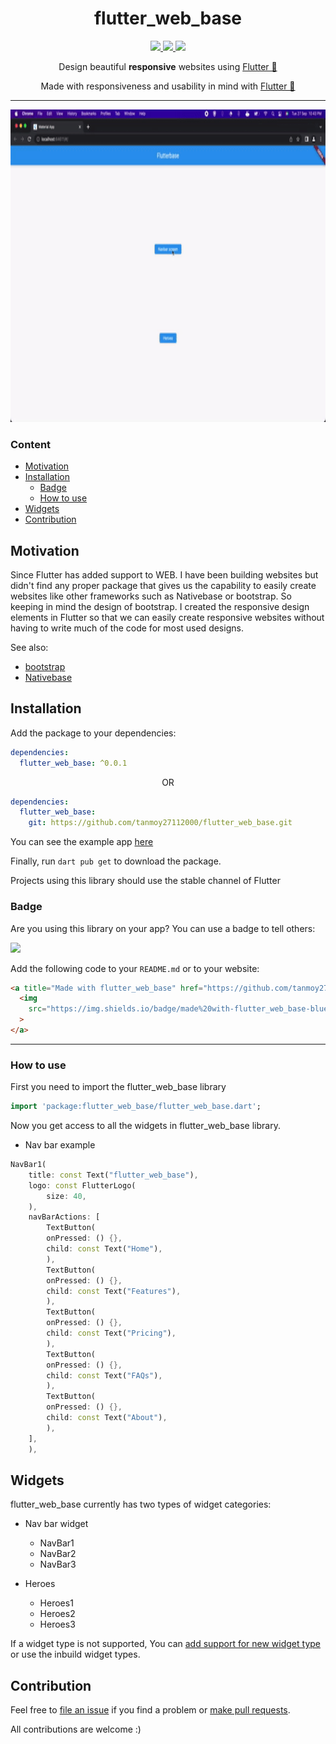 <div align="center">
  <h1>flutter_web_base</h1>
  <div>
    <a title="pub.dev" href="https://pub.dartlang.org/packages/fluent_ui" >
      <img src="https://img.shields.io/pub/v/fluent_ui.svg?style=flat-square&include_prereleases&color=dc143c" />
    </a>
    <a title="Made with Material Design" href="https://github.com/bdlukaa/fluent_ui">
      <img src="https://img.shields.io/badge/material-design-blue">
    </a>  <a title="Web optimized" href="https://bdlukaa.github.io/fluent_ui">
      <img src="https://img.shields.io/badge/web-optimised-important" />
    </a> </div>

  <p>
  Design beautiful <strong>responsive</strong> websites using <a href="https://flutter.dev">Flutter 💙</a>
  </p>

  <p>
  Made with responsiveness and usability in mind with <a href="https://flutter.dev">Flutter 💙</a>
  </p>
</div>

---



<div class="flexible" align="center">
  <img src="/example/assets/product_view.gif" height="500px" alt="flutter_web_base demo gif">  
</div>


### Content

- [Motivation](#motivation)
- [Installation](#installation)
  - [Badge](#badge)
  - [How to use](#how-to-use)
- [Widgets](#widgets)
- [Contribution](#contribution)

## Motivation

Since Flutter has added support to WEB. I have been building websites but didn't find any proper package that gives us the capability to easily create websites like other frameworks such as Nativebase or bootstrap.
So keeping in mind the design of bootstrap. I created the responsive design elements in Flutter so that we can easily create responsive websites without having to write much of the code for most used designs.


See also:

- [bootstrap](https://getbootstrap.com)
- [Nativebase](https://nativebase.io)


## Installation

Add the package to your dependencies:

```yaml
dependencies:
  flutter_web_base: ^0.0.1
```

<p align="center">OR</p>

```yaml
dependencies:
  flutter_web_base:
    git: https://github.com/tanmoy27112000/flutter_web_base.git
```

You can see the example app [here](https://github.com/tanmoy27112000/flutter_web_base.git)

Finally, run `dart pub get` to download the package.

Projects using this library should use the stable channel of Flutter

### Badge

Are you using this library on your app? You can use a badge to tell others:

<a title="Made with flutter_web_base" href="https://github.com/tanmoy27112000/flutter_web_base.git">
  <img
    src="https://img.shields.io/badge/made%20with-flutter_web_base-blue"
  >
</a>

Add the following code to your `README.md` or to your website:

```html
<a title="Made with flutter_web_base" href="https://github.com/tanmoy27112000/flutter_web_base.git">
  <img
    src="https://img.shields.io/badge/made%20with-flutter_web_base-blue"
  >
</a>
```

---

### How to use

First you need to import the flutter_web_base library

```dart
import 'package:flutter_web_base/flutter_web_base.dart';
```

Now you get access to all the widgets in flutter_web_base library.

- Nav bar example

```dart
NavBar1(
    title: const Text("flutter_web_base"),
    logo: const FlutterLogo(
        size: 40,
    ),
    navBarActions: [
        TextButton(
        onPressed: () {},
        child: const Text("Home"),
        ),
        TextButton(
        onPressed: () {},
        child: const Text("Features"),
        ),
        TextButton(
        onPressed: () {},
        child: const Text("Pricing"),
        ),
        TextButton(
        onPressed: () {},
        child: const Text("FAQs"),
        ),
        TextButton(
        onPressed: () {},
        child: const Text("About"),
        ),
    ],
    ),
```

## Widgets

flutter_web_base currently has two types of widget categories:

- Nav bar widget
  - NavBar1
  - NavBar2
  - NavBar3

- Heroes
  - Heroes1
  - Heroes2
  - Heroes3

If a widget type is not supported, You can [add support for new widget type](#contribution) or use the inbuild widget types.

## Contribution

Feel free to [file an issue](https://github.com/tanmoy27112000/flutter_web_base/issues) if you find a problem or [make pull requests](https://github.com/tanmoy27112000/flutter_web_base/pulls).

All contributions are welcome :)
